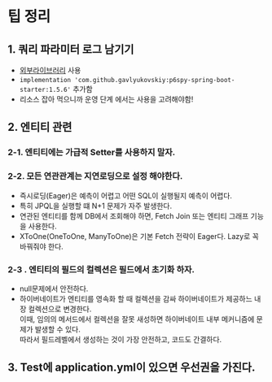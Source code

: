 # 팁 정리

## 1. 쿼리 파라미터 로그 남기기

*  [외부라이브러리](https://github.com/gavlyukovskiy/spring-boot-data-source-decorator) 사용
*  ```implementation 'com.github.gavlyukovskiy:p6spy-spring-boot-starter:1.5.6'``` 추가함
* 리소스 잡아 먹으니까 운영 단계 에서는 사용을 고려해야함!

## 2. 엔티티 관련
### 2-1. 엔티티에는 가급적 Setter를 사용하지 말자.

### 2-2. 모든 연관관계는 지연로딩으로 설정 해야한다.

- 즉시로딩(Eager)은 예측이 어렵고 어떤 SQL이 실행될지 예측이 어렵다.
- 특히 JPQL을 실행할 떄 N+1 문제가 자주 발생한다.
- 연관된 엔티티를 함께 DB에서 조회해야 하면, Fetch Join 또는 엔티티 그래프 기능을 사용한다.
- XToOne(OneToOne, ManyToOne)은 기본 Fetch 전략이 Eager다. Lazy로 꼭 바꿔줘야 한다.

### 2-3 . 엔티티의 필드의 컬렉션은 필드에서 초기화 하자.
- null문제에서 안전하다.
- 하이버네이트가 엔티티를 영속화 할 때 컬렉션을 감싸 하이버네이트가 제공하느 내장 컬렉션으로 변경한다.  
이때, 임의의 메서드에서 컬렉션을 잘못 새성하면 하이버네이트 내부 메커니즘에 문제가 발생할 수 있다.  
  따라서 필드레벨에서 생성하는 것이 가장 안전하고, 코드도 간결하다.

## 3. Test에 application.yml이 있으면 우선권을 가진다.